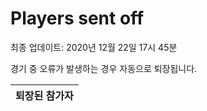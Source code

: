 # Players sent off
최종 업데이트: 2020년 12월 22일 17시 45분


경기 중 오류가 발생하는 경우 자동으로 퇴장됩니다.


| 퇴장된 참가자 |
|:---:|